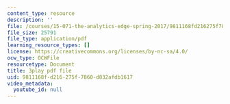 ```yaml
---
content_type: resource
description: ''
file: /courses/15-071-the-analytics-edge-spring-2017/9811168fd216275f7860d832afdb1617_xxjhXhhcg74.pdf
file_size: 25791
file_type: application/pdf
learning_resource_types: []
license: https://creativecommons.org/licenses/by-nc-sa/4.0/
ocw_type: OCWFile
resourcetype: Document
title: 3play pdf file
uid: 9811168f-d216-275f-7860-d832afdb1617
video_metadata:
  youtube_id: null
---
```

